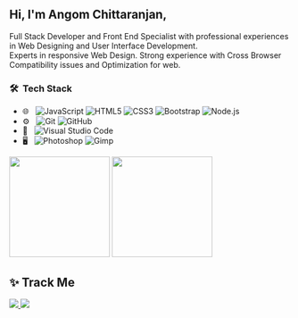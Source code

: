 

<h2> Hi, I'm Angom Chittaranjan,</h2>
Full Stack Developer and Front End Specialist with professional experiences in 
Web Designing and User Interface Development.<br>
Experts in responsive Web Design.  Strong experience with Cross Browser Compatibility issues and Optimization for web.
<br>
<h3> 🛠 &nbsp;Tech Stack</h3>

- 🌐 &nbsp;
  ![JavaScript](https://img.shields.io/badge/-JavaScript-F7DF1E?style=flat&logo=javascript&logoColor=grey)
  ![HTML5](https://img.shields.io/badge/-HTML%205-E34F26??style=flat&logo=HTML5&logoColor=white)
  ![CSS3](https://img.shields.io/badge/-CSS%203-%231572B6.svg?style=flat&logo=CSS3&logoColor=1572B6&logoColor=white)
  ![Bootstrap](https://img.shields.io/badge/-Bootstrap%205-purple?style=flat&logo=bootstrap&logoColor=white)
  ![Node.js](https://img.shields.io/badge/-Node.js-green?style=flat&logo=node.js&logoColor=white)
- ⚙️ &nbsp;
  ![Git](https://img.shields.io/badge/-Git-E34F26?style=flat&logo=git&logoColor=white)
  ![GitHub](https://img.shields.io/badge/-GitHub-%231572B6.svg?style=flat&logo=github)
- 🔧 &nbsp;
  ![Visual Studio Code](https://img.shields.io/badge/-Visual%20Studio%20Code-purple?style=flat&logo=visual-studio-code&logoColor=007ACC)
- 🖥 &nbsp;
  ![Photoshop](https://img.shields.io/badge/-Photoshop-000a46?style=flat&logo=adobe-photoshop&logoColor=white)
  ![Gimp](https://img.shields.io/badge/-GIMP-purple?style=flat&logo=gimp&logoColor=white)<br>

<!--
**AngomRanjan/AngomRanjan** is a ✨ _special_ ✨ repository because its `README.md` (this file) appears on your GitHub profile.

Here are some ideas to get you started:

- 🔭 I’m currently working on ...
- 🌱 I’m currently learning ...
- 👯 I’m looking to collaborate on ...
- 🤔 I’m looking for help with ...
- 💬 Ask me about ...
- 📫 How to reach me: ...
- 😄 Pronouns: ...
- ⚡ Fun fact: ...
-->
<span>
  <img height="180em" src="https://github-readme-stats.vercel.app/api?username=AngomRanjan&show_icons=true">
  <img height="180em" src="https://github-readme-stats.vercel.app/api/top-langs/?username=AngomRanjan&layout=compact">
</span>

## :sparkles: Track Me

<a href="https://twitter.com/RanjanAngom?ref_src=twsrc%5Etfw" class="twitter-follow-button" data-show-count="false">
<img src="https://img.shields.io/badge/-@RanjanAngom-blue?style=flat&logo=twitter&logoColor=white">
</a>

 <!-- Place this tag where you want the button to render. -->
<a class="github-button" href="https://github.com/AngomRanjan" aria-label="Follow @AngomRanjan on GitHub">
 <img src="https://img.shields.io/badge/-@AngomRanjan-green?style=flat&logo=github&logoColor=white">
</a>
